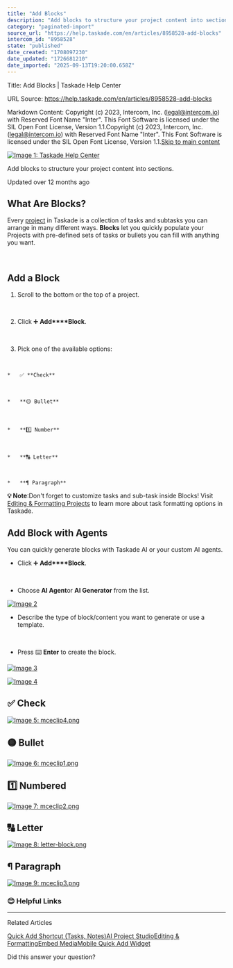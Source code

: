 ```yaml
---
title: "Add Blocks"
description: "Add blocks to structure your project content into sections."
category: "paginated-import"
source_url: "https://help.taskade.com/en/articles/8958528-add-blocks"
intercom_id: "8958528"
state: "published"
date_created: "1708097230"
date_updated: "1726681210"
date_imported: "2025-09-13T19:20:00.658Z"
---
```


Title: Add Blocks | Taskade Help Center

URL Source: https://help.taskade.com/en/articles/8958528-add-blocks

Markdown Content:
Copyright (c) 2023, Intercom, Inc. (legal@intercom.io) with Reserved Font Name "Inter". This Font Software is licensed under the SIL Open Font License, Version 1.1.Copyright (c) 2023, Intercom, Inc. (legal@intercom.io) with Reserved Font Name "Inter". This Font Software is licensed under the SIL Open Font License, Version 1.1.[Skip to main content](https://help.taskade.com/en/articles/8958528-add-blocks#main-content)

[![Image 1: Taskade Help Center](https://downloads.intercomcdn.com/i/o/490280/d14603621e78c833c2d0e66f/2d1230f35f3009fff25b2989e93312a5.png)](https://help.taskade.com/en/)

Add blocks to structure your project content into sections.

Updated over 12 months ago

**What Are Blocks?**
--------------------

Every [project](https://intercom.help/taskade/en/articles/8958370) in Taskade is a collection of tasks and subtasks you can arrange in many different ways. **Blocks** let you quickly populate your Projects with pre-defined sets of tasks or bullets you can fill with anything you want.

​

**Add a Block**
---------------

1.   Scroll to the bottom or the top of a project.

​

2.   Click ➕ **Add****Block**.

​

3.   Pick one of the available options:

​

    *   ✅ **Check**

​

    *   **🟡 Bullet**

​

    *   **1️⃣ Number**

​

    *   **🔠 Letter**

​

    *   **¶ Paragraph**

**💡 Note**:Don't forget to customize tasks and sub-task inside Blocks! Visit [Editing & Formatting Projects](https://intercom.help/taskade/en/articles/8958501) to learn more about task formatting options in Taskade.

**Add Block with Agents**
-------------------------

You can quickly generate blocks with Taskade AI or your custom AI agents.

*   Click ➕ **Add****Block**.

​

*   Choose **AI Agent**or **AI Generator** from the list.

[![Image 2](https://downloads.intercomcdn.com/i/o/1184683466/38de2de36ad98b793911d500/add-block-ai-1.jpg?expires=1757792700&signature=e8c995ca1dd21ccce95356c073d042acdd9c77baa65d62a6629ae601b8fcbe54&req=dSEvEs92noVZX%2FMW1HO4zYC91L%2Bceff3QUPykSi0llj8QAMJ%2BHc14YR7%2BXE%2F%0AjBBJdqxX4YLODicl%2Btg%3D%0A)](https://downloads.intercomcdn.com/i/o/1184683466/38de2de36ad98b793911d500/add-block-ai-1.jpg?expires=1757792700&signature=e8c995ca1dd21ccce95356c073d042acdd9c77baa65d62a6629ae601b8fcbe54&req=dSEvEs92noVZX%2FMW1HO4zYC91L%2Bceff3QUPykSi0llj8QAMJ%2BHc14YR7%2BXE%2F%0AjBBJdqxX4YLODicl%2Btg%3D%0A)

*   Describe the type of block/content you want to generate or use a template.

​

*   Press ⌨️ **Enter** to create the block.

[![Image 3](https://downloads.intercomcdn.com/i/o/1184683806/8bc7d4947cd19dcd23e0cb83/add-block-ai-2.jpg?expires=1757792700&signature=bc7ef16ae39e5e2696920b7f0edbde3f63214f54dc6709102430148178f10ec9&req=dSEvEs92nolfX%2FMW1HO4zdTtQ2cNVUAdEWRwAKD1xPy8%2BfFRevexnPlMk6f7%0AmDdDNFFoYk6bxC9F05U%3D%0A)](https://downloads.intercomcdn.com/i/o/1184683806/8bc7d4947cd19dcd23e0cb83/add-block-ai-2.jpg?expires=1757792700&signature=bc7ef16ae39e5e2696920b7f0edbde3f63214f54dc6709102430148178f10ec9&req=dSEvEs92nolfX%2FMW1HO4zdTtQ2cNVUAdEWRwAKD1xPy8%2BfFRevexnPlMk6f7%0AmDdDNFFoYk6bxC9F05U%3D%0A)

[![Image 4](https://taskade.intercom-attachments-7.com/i/o/965375932/5ff3233a7b8550dd3bf02958/15928095971347?expires=1757792700&signature=7b577417c67c5252bf70c5cca087d6623b0f46382eaa9523abc448e7ce163d97&req=fSYiFc57lIJdFb4f3HP0gCzhtyz7XU8exy9mg8rBJybI1h2tjFg9xfTNck6D%0AT1HpQ%2BEtJcWdoyoAqA%3D%3D%0A)](https://taskade.intercom-attachments-7.com/i/o/965375932/5ff3233a7b8550dd3bf02958/15928095971347?expires=1757792700&signature=7b577417c67c5252bf70c5cca087d6623b0f46382eaa9523abc448e7ce163d97&req=fSYiFc57lIJdFb4f3HP0gCzhtyz7XU8exy9mg8rBJybI1h2tjFg9xfTNck6D%0AT1HpQ%2BEtJcWdoyoAqA%3D%3D%0A)

**✅ Check**
-----------

[![Image 5: mceclip4.png](https://taskade.intercom-attachments-7.com/i/o/965375926/2da93122f7d3d7bc15846aa1/360094990254?expires=1757792700&signature=92026e1ed56ab6c2babb66b09da8d731d46591b3d64cbce19a603bdb07cd2395&req=fSYiFc57lINZFb4f3HP0gOi7kHVG3V9NBMIsjpvS98CiHji7aaEH5TFdtITo%0AC1hSNXWOhYqUyhy%2BNQ%3D%3D%0A)](https://taskade.intercom-attachments-7.com/i/o/965375926/2da93122f7d3d7bc15846aa1/360094990254?expires=1757792700&signature=92026e1ed56ab6c2babb66b09da8d731d46591b3d64cbce19a603bdb07cd2395&req=fSYiFc57lINZFb4f3HP0gOi7kHVG3V9NBMIsjpvS98CiHji7aaEH5TFdtITo%0AC1hSNXWOhYqUyhy%2BNQ%3D%3D%0A)

**🟡 Bullet**
-------------

[![Image 6: mceclip1.png](https://taskade.intercom-attachments-7.com/i/o/965375927/6c718a5509e6925f95d888f8/360097289873?expires=1757792700&signature=240e9fb922eabbc4bd928a7dcc6addc0d67af099cde06bc1f40e1c729bc3f8cd&req=fSYiFc57lINYFb4f3HP0gPPmjlZSS3%2B5Wjz4UMBU9Y8X3X2UwGGax%2BP8Dl3b%0A3jYi4TZadbqhHNOmbw%3D%3D%0A)](https://taskade.intercom-attachments-7.com/i/o/965375927/6c718a5509e6925f95d888f8/360097289873?expires=1757792700&signature=240e9fb922eabbc4bd928a7dcc6addc0d67af099cde06bc1f40e1c729bc3f8cd&req=fSYiFc57lINYFb4f3HP0gPPmjlZSS3%2B5Wjz4UMBU9Y8X3X2UwGGax%2BP8Dl3b%0A3jYi4TZadbqhHNOmbw%3D%3D%0A)

**1️⃣ Numbered**
----------------

[![Image 7: mceclip2.png](https://taskade.intercom-attachments-7.com/i/o/965375925/28686c9543e6cdd5f193c99d/360097290113?expires=1757792700&signature=0f59e0fc4f1473ce3152f395426ad5b82578fc258c3c0af64c320336a9c7721d&req=fSYiFc57lINaFb4f3HP0gFWJinWGBkW8HtzxHsCX1aVi648hpGhHl0t8CZ5a%0AomFEyhk%2Fsbpd1VvHvg%3D%3D%0A)](https://taskade.intercom-attachments-7.com/i/o/965375925/28686c9543e6cdd5f193c99d/360097290113?expires=1757792700&signature=0f59e0fc4f1473ce3152f395426ad5b82578fc258c3c0af64c320336a9c7721d&req=fSYiFc57lINaFb4f3HP0gFWJinWGBkW8HtzxHsCX1aVi648hpGhHl0t8CZ5a%0AomFEyhk%2Fsbpd1VvHvg%3D%3D%0A)

🔠 Letter
---------

[![Image 8: letter-block.png](https://taskade.intercom-attachments-7.com/i/o/965375938/6bb3bf1dc2f430fb15b4ddff/6362317334163?expires=1757792700&signature=4af95f516a31c3dd9e7c6ee02c20d8dcf1ef21c6d4bc5c30944a01d24385d4d2&req=fSYiFc57lIJXFb4f3HP0gKG7sQQJ1BxzySWV5E2HHaWDLzWSuN25Ut0SdQvb%0AYb5FhkbwsqLc9dtLTg%3D%3D%0A)](https://taskade.intercom-attachments-7.com/i/o/965375938/6bb3bf1dc2f430fb15b4ddff/6362317334163?expires=1757792700&signature=4af95f516a31c3dd9e7c6ee02c20d8dcf1ef21c6d4bc5c30944a01d24385d4d2&req=fSYiFc57lIJXFb4f3HP0gKG7sQQJ1BxzySWV5E2HHaWDLzWSuN25Ut0SdQvb%0AYb5FhkbwsqLc9dtLTg%3D%3D%0A)

**¶ Paragraph**
---------------

[![Image 9: mceclip3.png](https://taskade.intercom-attachments-7.com/i/o/965375935/91fa90b1f71bf39f3abc64cb/360094990074?expires=1757792700&signature=ffd30d5a4450495f872722055e9afa5f3e98cde3422ce6e2b1652590e51061bf&req=fSYiFc57lIJaFb4f3HP0gNgA6CVrkmf8CQkOxJze4IbRHzyHnmkldil9Hw5S%0AmajH%2BocZbyQvzNDmMQ%3D%3D%0A)](https://taskade.intercom-attachments-7.com/i/o/965375935/91fa90b1f71bf39f3abc64cb/360094990074?expires=1757792700&signature=ffd30d5a4450495f872722055e9afa5f3e98cde3422ce6e2b1652590e51061bf&req=fSYiFc57lIJaFb4f3HP0gNgA6CVrkmf8CQkOxJze4IbRHzyHnmkldil9Hw5S%0AmajH%2BocZbyQvzNDmMQ%3D%3D%0A)

### **😊 Helpful Links**

* * *

Related Articles

[Quick Add Shortcut (Tasks, Notes)](https://help.taskade.com/en/articles/8958404-quick-add-shortcut-tasks-notes)[AI Project Studio](https://help.taskade.com/en/articles/8958450-ai-project-studio)[Editing & Formatting](https://help.taskade.com/en/articles/8958501-editing-formatting)[Embed Media](https://help.taskade.com/en/articles/8958518-embed-media)[Mobile Quick Add Widget](https://help.taskade.com/en/articles/8958575-mobile-quick-add-widget)

Did this answer your question?

